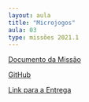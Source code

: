 ```yaml
---
layout: aula
title: "Microjogos"
aula: 03
type: missões 2021.1
---
```


[Documento da Missão](https://docs.google.com/document/d/e/2PACX-1vSmXf1JRSXwPwBmtaB0NZ_HYZ6lbP0aGyAHuXqwGELBUEHCiHsBxV1Pepq2-gA7etUHCGWF6N9LRs_Q/pub?embedded=true)

[GitHub](https://github.com/Insper/microgame)

[Link para a Entrega]()

